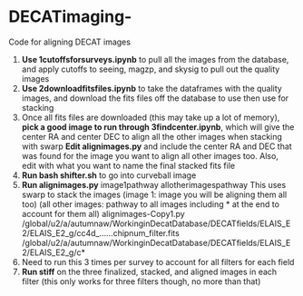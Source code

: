 # DECATimaging-
Code for aligning DECAT images 
1. **Use 1cutoffsforsurveys.ipynb** to pull all the images from the database, and apply cutoffs to seeing, magzp, and skysig to pull out the quality images
2. **Use 2downloadfitsfiles.ipynb** to take the dataframes with the quality images, and download the fits files off the database to use then use for stacking
3. Once all fits files are downloaded (this may take up a lot of memory), **pick a good image to run through 3findcenter.ipynb**, which will give the center RA and center DEC to align all the other images when stacking with swarp
**Edit alignimages.py** and include the center RA and DEC that was found  for the image you want to align all other images too. Also, edit with what you want to name the final stacked fits file
4. **Run bash shifter.sh** to go into curveball image
5. **Run alignimages.py** image1pathway allotherimagespathway 
This uses swarp to stack the images
(image 1: image you will be aligning them all too) (all other images: pathway to all images including * at the end to account for them all) 
alignimages-Copy1.py /global/u2/a/autumnaw/WorkinginDecatDatabase/DECATfields/ELAIS_E2/ELAIS_E2_g/cc4d_……chipnum_filter.fits   
/global/u2/a/autumnaw/WorkinginDecatDatabase/DECATfields/ELAIS_E2/ELAIS_E2_g/c* 
6. Need to run this 3 times per survey to account for all filters for each field
7. **Run stiff** on the three finalized, stacked, and aligned images in each filter (this only works for three filters though, no more than that)
